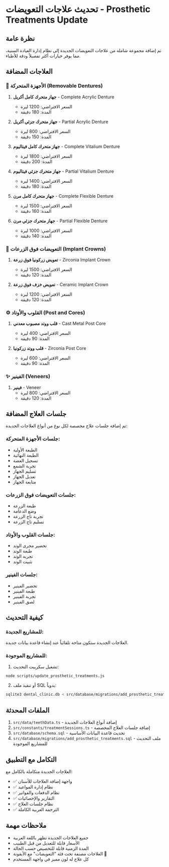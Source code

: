 # تحديث علاجات التعويضات - Prosthetic Treatments Update

## نظرة عامة
تم إضافة مجموعة شاملة من علاجات التعويضات الجديدة إلى نظام إدارة العيادة السنية، مما يوفر خيارات أكثر تفصيلاً ودقة للأطباء.

## العلاجات المضافة

### 🦷 الأجهزة المتحركة (Removable Dentures)
1. **جهاز متحرك كامل أكريل** - Complete Acrylic Denture
   - السعر الافتراضي: 1200 ليرة
   - المدة: 180 دقيقة

2. **جهاز متحرك جزئي أكريل** - Partial Acrylic Denture
   - السعر الافتراضي: 800 ليرة
   - المدة: 150 دقيقة

3. **جهاز متحرك كامل فيتاليوم** - Complete Vitalium Denture
   - السعر الافتراضي: 1800 ليرة
   - المدة: 200 دقيقة

4. **جهاز متحرك جزئي فيتاليوم** - Partial Vitalium Denture
   - السعر الافتراضي: 1400 ليرة
   - المدة: 180 دقيقة

5. **جهاز متحرك كامل مرن** - Complete Flexible Denture
   - السعر الافتراضي: 1500 ليرة
   - المدة: 160 دقيقة

6. **جهاز متحرك جزئي مرن** - Partial Flexible Denture
   - السعر الافتراضي: 1000 ليرة
   - المدة: 140 دقيقة

### 🔩 التعويضات فوق الزرعات (Implant Crowns)
1. **تعويض زركونيا فوق زرعة** - Zirconia Implant Crown
   - السعر الافتراضي: 1500 ليرة
   - المدة: 120 دقيقة

2. **تعويض خزف فوق زرعة** - Ceramic Implant Crown
   - السعر الافتراضي: 1200 ليرة
   - المدة: 120 دقيقة

### ⚙️ القلوب والأوتاد (Post and Cores)
1. **قلب ووتد مصبوب معدني** - Cast Metal Post Core
   - السعر الافتراضي: 400 ليرة
   - المدة: 90 دقيقة

2. **قلب ووتد زركونيا** - Zirconia Post Core
   - السعر الافتراضي: 600 ليرة
   - المدة: 90 دقيقة

### ✨ الفينير (Veneers)
1. **فينير** - Veneer
   - السعر الافتراضي: 800 ليرة
   - المدة: 120 دقيقة

## جلسات العلاج المضافة

تم إضافة جلسات علاج مخصصة لكل نوع من أنواع العلاجات الجديدة:

### جلسات الأجهزة المتحركة:
- الطبعة الأولية
- الطبعة النهائية
- تسجيل العضة
- تجربة الشمع
- تسليم الجهاز
- تعديل الجهاز
- متابعة الجهاز

### جلسات التعويضات فوق الزرعات:
- طبعة الزرعة
- وضع الدعامة
- تجربة تاج الزرعة
- تسليم تاج الزرعة

### جلسات القلوب والأوتاد:
- تحضير مجرى الوتد
- طبعة الوتد
- تجربة الوتد
- تثبيت الوتد

### جلسات الفينير:
- تحضير الفينير
- طبعة الفينير
- تجربة الفينير
- لصق الفينير

## كيفية التحديث

### للمشاريع الجديدة:
العلاجات الجديدة ستكون متاحة تلقائياً عند إنشاء قاعدة بيانات جديدة.

### للمشاريع الموجودة:
1. تشغيل سكريبت التحديث:
```bash
node scripts/update_prosthetic_treatments.js
```

2. أو تنفيذ ملف SQL يدوياً:
```bash
sqlite3 dental_clinic.db < src/database/migrations/add_prosthetic_treatments.sql
```

## الملفات المحدثة

1. `src/data/teethData.ts` - إضافة أنواع العلاجات الجديدة
2. `src/constants/treatmentSessions.ts` - إضافة جلسات العلاج المخصصة
3. `src/database/schema.sql` - تحديث قاعدة البيانات الأساسية
4. `src/database/migrations/add_prosthetic_treatments.sql` - ملف التحديث للمشاريع الموجودة

## التكامل مع التطبيق

العلاجات الجديدة متكاملة بالكامل مع:
- ✅ واجهة إضافة العلاجات للأسنان
- ✅ نظام إدارة المواعيد
- ✅ نظام الدفعات والفواتير
- ✅ التقارير والإحصائيات
- ✅ نظام جلسات العلاج
- ✅ الترجمة العربية الكاملة

## ملاحظات مهمة

- جميع العلاجات الجديدة تظهر باللغة العربية
- الأسعار قابلة للتعديل من قبل الطبيب
- المدة الزمنية قابلة للتخصيص حسب الحالة
- العلاجات مصنفة تحت فئة "التعويضات" مع الأيقونة 👑
- كل علاج له لون مميز في واجهة المستخدم
